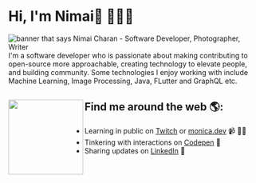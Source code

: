 # Hi, I'm Nimai👋 👩🏾‍💻

<img src="https://raw.githubusercontent.com/0x4E43/NimaiCharan/master/profile.png" alt="banner that says Nimai Charan - Software Developer, Photographer, Writer">
I'm a software developer who is passionate about making contributing to open-source more approachable, creating technology to elevate people, and building community. Some technologies I enjoy working with include Machine Learning, Image Processing, Java, FLutter and GraphQL etc. 

## Find me around the web 🌎: <a href="https://github.com/sponsors/M0nica"><img align="left" width="150" height="150" src="https://github.com/M0nica/M0nica/blob/main/octomonica/m0nica-octocat-rotating.gif?raw=true"></a>
- Learning in public on <a href="https://www.twitch.tv/blacktechdiva">Twitch</a> or <a href="https://www.monica.dev">monica.dev</a> 📹 ✍🏾
- Tinkering with interactions on <a href="https://codepen.io/m0nica"> Codepen</a> 🏓
- Sharing updates on <a href="https://www.linkedin.com/in/monicampowell/">LinkedIn</a> 💼

